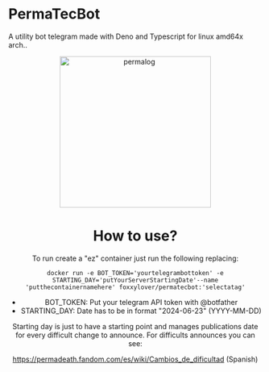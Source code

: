 # PermaTecBot

A utility bot telegram made with Deno and Typescript for linux amd64x arch..

<center>
	<img src="https://i.imgur.com/24qXDbH.jpg" alt="permalog" width=300>
<center/>

# How to use?

To run create a "ez" container just run the following replacing:

```docker
docker run -e BOT_TOKEN='yourtelegrambottoken' -e STARTING_DAY='putYourServerStartingDate'--name 'putthecontainernamehere' foxxylover/permatecbot:'selectatag'
```

- BOT_TOKEN: Put your telegram API token with @botfather
- STARTING_DAY: Date has to be in format "2024-06-23" (YYYY-MM-DD)

Starting day is just to have a starting point and manages publications date for every difficult change to announce.
For difficults announces you can see:

https://permadeath.fandom.com/es/wiki/Cambios_de_dificultad (Spanish)
